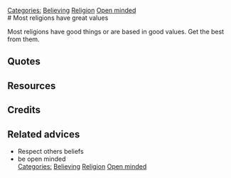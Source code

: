 [Categories:](../Categories/index.md) [Believing](../Categories/Believing.md) [Religion](../Categories/Religion.md) [Open minded](../Categories/Open%20minded.md)<br># Most religions have great values

Most religions have good things or are based in good values. Get the best from them.

## Quotes

## Resources

## Credits

## Related advices

- Respect others beliefs
- be open minded
<br>[Categories:](../Categories/index.md) [Believing](../Categories/Believing.md) [Religion](../Categories/Religion.md) [Open minded](../Categories/Open%20minded.md)